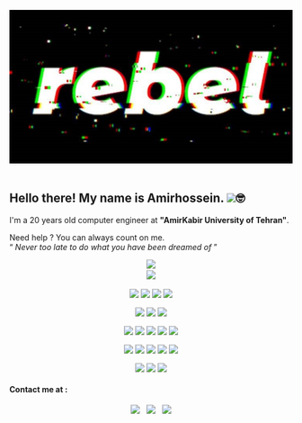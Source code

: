 <p align="center">
  <a href="https://github.com/amirhnajafiz?tab=repositories"><img src="https://github.com/amirhnajafiz/amirhnajafiz/blob/main/crop.php.jpg" /></a><br /><br />
</p>

<h2>Hello there! My name is Amirhossein. <img src="https://raw.githubusercontent.com/MartinHeinz/MartinHeinz/master/wave.gif" width="30px">🤓</h2>
<p>
  I'm a 20 years old computer engineer at <b>"AmirKabir University of Tehran"</b>.
</p>
<p>
  Need help ? You can always count on me. <br />
  <q><i> Never too late to do what you have been dreamed of </i></q>
</p>

<p align="center">
  <img src="https://github-readme-stats.vercel.app/api?username=amirhnajafiz&show_icons=true&theme=dark&style=centerme" width=500 /><br />
  <img src="https://github-readme-stats.vercel.app/api/top-langs/?username=amirhnajafiz&langs_count=8&theme=dark&hide=HTML&style=centerme" width=300 />
</p>


<p align="center">
  <img src="https://camo.githubusercontent.com/875b2967090ac970937698e92e1bfeefdc6168b9afb428aabfe321e19d549d74/68747470733a2f2f6564656e742e6769746875622e696f2f537570657254696e7949636f6e732f696d616765732f7376672f6c696e75782e737667" width=50 />
  <img src="https://camo.githubusercontent.com/060acf7e46293144e29fca9e750d2d73af82c51bcb2d7340eb3ff24e9e03c6f0/68747470733a2f2f6564656e742e6769746875622e696f2f537570657254696e7949636f6e732f696d616765732f7376672f64656269616e2e737667" width=50 />
  <img src="https://camo.githubusercontent.com/05eece38536aac5c8437e2cb46362e545443a80922c5e28463530726a6d186ac/68747470733a2f2f6564656e742e6769746875622e696f2f537570657254696e7949636f6e732f696d616765732f7376672f77696e646f77732e737667" width=50 />
  <img src="https://camo.githubusercontent.com/73bd7cb04728a3ba23bd6aa6740f7c8b585df12db44f4492ec46fc8e30b2115f/68747470733a2f2f6564656e742e6769746875622e696f2f537570657254696e7949636f6e732f696d616765732f7376672f6d61636f732e737667" width=50 />
</p>

<p align="center">
  <img src="https://cdn.svgporn.com/logos/jetbrains.svg" width=50 />
  <img src="https://cdn.svgporn.com/logos/xampp.svg" width=50 />
  <img src="https://cdn.svgporn.com/logos/git.svg" width=50 />
</p>

<p align="center">
  <img src="https://cdn.svgporn.com/logos/c.svg" width=50 />
  <img src="https://camo.githubusercontent.com/1141fa873ae7371cd6b723fef0cd57ca14923123983844571416854b7f5e8fb6/68747470733a2f2f6564656e742e6769746875622e696f2f537570657254696e7949636f6e732f696d616765732f7376672f63706c7573706c75732e737667" width=50 />
  <img src="https://camo.githubusercontent.com/a870803f30db1d15495072fa9e946a7fa6a6fc1a47fe12324aaf7509c410fc4a/68747470733a2f2f6564656e742e6769746875622e696f2f537570657254696e7949636f6e732f696d616765732f7376672f6a6176612e737667" width=50 />
  <img src="https://camo.githubusercontent.com/aa96ee3a3352c9c3c2161d3e95698d0885a277ab85d617fe77912627d37a3959/68747470733a2f2f6564656e742e6769746875622e696f2f537570657254696e7949636f6e732f696d616765732f7376672f707974686f6e2e737667" width=50 />
  <img src="https://camo.githubusercontent.com/a499f82c059b2fd21339974a9a7dfe2b72180faa14c9d420c02806c2e9b4362e/68747470733a2f2f6564656e742e6769746875622e696f2f537570657254696e7949636f6e732f696d616765732f7376672f646a616e676f70726f6a6563742e737667" width=50 />
</p>

<p align="center">
    <img src="https://cdn.svgporn.com/logos/html-5.svg" width=50 />
    <img src="https://cdn.svgporn.com/logos/css-3.svg" width=50 />
    <img src="https://cdn.svgporn.com/logos/jquery.svg" width=50 />
    <img src="https://cdn.svgporn.com/logos/sass.svg" width=50 />
    <img src="https://cdn.svgporn.com/logos/bootstrap.svg" width=50 />
</p>

<p align="center">
    <img src="https://cdn.svgporn.com/logos/cpanel.svg" width=50 />
    <img src="https://cdn.svgporn.com/logos/wordpress-icon.svg" width=50 />
    <img src="https://cdn.svgporn.com/logos/woocommerce-icon.svg" width=50 />
</p>


#### Contact me at : 
<p align='center'>
<a href="https://twitter.com/amirhnajafiz"><img height="30" src="https://github.com/stephenajulu/WaylonWalker/blob/main/icon/twitter.png?raw=true"></a>&nbsp;&nbsp;
<a href="https://instagram.com/amirh21"><img height="30" src="https://github.com/stephenajulu/WaylonWalker/blob/main/icon/instagram.jpg?raw=true"></a>&nbsp;&nbsp;
<a href="https://www.linkedin.com/in/amirnhnajafiz21/"><img height="30" src="https://github.com/stephenajulu/WaylonWalker/blob/main/icon/linkedin.png?raw=true"></a>
</p>
